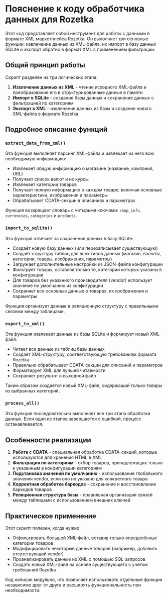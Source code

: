 # Пояснение к коду обработчика данных для Rozetka

Этот код представляет собой инструмент для работы с данными в формате XML маркетплейса Rozetka. Он выполняет три основные функции: извлечение данных из XML-файла, их импорт в базу данных SQLite и экспорт обратно в формат XML с применением фильтрации.

## Общий принцип работы

Скрипт разделён на три логических этапа:

1. **Извлечение данных из XML** - чтение исходного XML-файла и преобразование его в структурированные данные в памяти
2. **Импорт в SQLite** - создание базы данных и сохранение данных с фильтрацией по категориям
3. **Экспорт в XML** - извлечение данных из базы и создание нового XML-файла в формате Rozetka

## Подробное описание функций

### `extract_data_from_xml()`

Эта функция выполняет парсинг XML-файла и извлекает из него всю необходимую информацию:

* Извлекает общую информацию о магазине (название, компания, URL)
* Получает список валют и их курсы
* Извлекает категории товаров
* Получает полную информацию о каждом товаре, включая основные характеристики, изображения и параметры
* Обрабатывает CDATA-секции в описаниях и параметрах

Функция возвращает словарь с четырьмя ключами: `shop_info`, `currencies`, `categories` и `products`.

### `import_to_sqlite()`

Эта функция отвечает за сохранение данных в базу SQLite:

* Создаёт новую базу данных (или перезаписывает существующую)
* Создаёт структуру таблиц для всех типов данных (магазин, валюты, категории, товары, изображения, параметры)
* Загружает дополнительные настройки из JSON-файла конфигурации
* Фильтрует товары, оставляя только те, категории которых указаны в конфигурации
* Для товаров без указанного производителя (vendor) использует значение по умолчанию из конфигурации
* Сохраняет все основные данные о товарах, их изображения и параметры

Функция организует данные в реляционную структуру с правильными связями между таблицами.

### `export_to_xml()`

Эта функция извлекает данные из базы SQLite и формирует новый XML-файл:

* Читает все данные из таблиц базы данных
* Создаёт XML-структуру, соответствующую требованиям формата Rozetka
* Правильно обрабатывает CDATA-секции для описаний и параметров
* Форматирует XML для лучшей читаемости
* Сохраняет результат в выходной файл

Таким образом создаётся новый XML-файл, содержащий только товары из выбранных категорий.

### `process_all()`

Эта функция последовательно выполняет все три этапа обработки данных. Если один из этапов завершается с ошибкой, процесс останавливается.

## Особенности реализации

1. **Работа с CDATA** - специальная обработка CDATA-секций, которые используются для хранения HTML в XML
2. **Фильтрация по категориям** - отбор товаров, принадлежащих только к указанным в конфигурации категориям
3. **Подстановка значений по умолчанию** - использование глобального значения vendor, если оно не указано для конкретного товара
4. **Корректная обработка баркодов** - сохранение и восстановление баркодов товаров
5. **Реляционная структура базы** - правильная организация связей между таблицами с использованием внешних ключей

## Практическое применение

Этот скрипт полезен, когда нужно:

* Отфильтровать большой XML-файл, оставив только определённые категории товаров
* Модифицировать некоторые данные товаров (например, добавить отсутствующий vendor)
* Проанализировать данные из XML с помощью SQL-запросов
* Создать новый XML-файл на основе существующего с учётом требований Rozetka

Код написан модульно, что позволяет использовать отдельные функции независимо друг от друга и расширять функциональность при необходимости.
